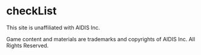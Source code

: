 # checkList
This site is unaffiliated with AIDIS Inc.

Game content and materials are trademarks and copyrights of AIDIS Inc. All Rights Reserved.